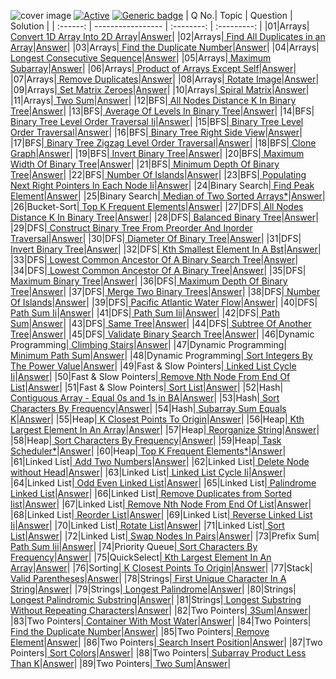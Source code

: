 ![cover image](https://github.com/kunal5042/LeetCode/blob/main/Images/leetcode.jpeg)
[![Active](http://img.shields.io/badge/Status-Active-green.svg)](https://github.com/kunal5042/AlgoExpert)
[![Generic badge](https://img.shields.io/badge/lang-python-yellow.svg)](https://www.python.org/)
| Q No.| Topic | Question | Solution |
| :------: | ----------------- | :--------: | :---------: |
|01|Arrays|[ Convert 1D Array Into 2D Array](https://leetcode.com/problems/convert-1d-array-into-2d-array)|[Answer](https://github.com/kunal5042/LeetCode/blob/main/[Arrays]%20Convert%201D%20Array%20Into%202D%20Array.py)|
|02|Arrays|[ Find All Duplicates in an Array](https://leetcode.com/problems/find-all-duplicates-in-an-array)|[Answer](https://github.com/kunal5042/LeetCode/blob/main/[Arrays]%20Find%20All%20Duplicates%20in%20an%20Array.py)|
|03|Arrays|[ Find the Duplicate Number](https://leetcode.com/problems/find-the-duplicate-number)|[Answer](https://github.com/kunal5042/LeetCode/blob/main/[Arrays]%20Find%20the%20Duplicate%20Number.py)|
|04|Arrays|[ Longest Consecutive Sequence](https://leetcode.com/problems/longest-consecutive-sequence)|[Answer](https://github.com/kunal5042/LeetCode/blob/main/[Arrays]%20Longest%20Consecutive%20Sequence.py)|
|05|Arrays|[ Maximum Subarray](https://leetcode.com/problems/maximum-subarray)|[Answer](https://github.com/kunal5042/LeetCode/blob/main/[Arrays]%20Maximum%20Subarray.py)|
|06|Arrays|[ Product of Arrays Except Self](https://leetcode.com/problems/product-of-array-except-self)|[Answer](https://github.com/kunal5042/LeetCode/blob/main/[Arrays]%20Product%20of%20Arrays%20Except%20Self.py)|
|07|Arrays|[ Remove Duplicates](https://leetcode.com/problems/remove-duplicates-from-sorted-array)|[Answer](https://github.com/kunal5042/LeetCode/blob/main/[Arrays]%20Remove%20Duplicates.py)|
|08|Arrays|[ Rotate Image](https://leetcode.com/problems/rotate-image)|[Answer](https://github.com/kunal5042/LeetCode/blob/main/[Arrays]%20Rotate%20Image.py)|
|09|Arrays|[ Set Matrix Zeroes](https://leetcode.com/problems/set-matrix-zeroes)|[Answer](https://github.com/kunal5042/LeetCode/blob/main/[Arrays]%20Set%20Matrix%20Zeroes.py)|
|10|Arrays|[ Spiral Matrix](https://leetcode.com/problems/spiral-matrix)|[Answer](https://github.com/kunal5042/LeetCode/blob/main/[Arrays]%20Spiral%20Matrix.py)|
|11|Arrays|[ Two Sum](https://leetcode.com/problems/two-sum)|[Answer](https://github.com/kunal5042/LeetCode/blob/main/[Arrays]%20Two%20Sum.py)|
|12|BFS|[ All Nodes Distance K In Binary Tree](https://leetcode.com/problems/all-nodes-distance-k-in-binary-tree)|[Answer](https://github.com/kunal5042/LeetCode/blob/main/[BFS]%20All%20Nodes%20Distance%20K%20In%20Binary%20Tree.py)|
|13|BFS|[ Average Of Levels In Binary Tree](https://leetcode.com/problems/average-of-levels-in-binary-tree)|[Answer](https://github.com/kunal5042/LeetCode/blob/main/[BFS]%20Average%20Of%20Levels%20In%20Binary%20Tree.py)|
|14|BFS|[ Binary Tree Level Order Traversal Ii](https://leetcode.com/problems/binary-tree-level-order-traversal-ii)|[Answer](https://github.com/kunal5042/LeetCode/blob/main/[BFS]%20Binary%20Tree%20Level%20Order%20Traversal%20Ii.py)|
|15|BFS|[ Binary Tree Level Order Traversal](https://leetcode.com/problems/binary-tree-level-order-traversal)|[Answer](https://github.com/kunal5042/LeetCode/blob/main/[BFS]%20Binary%20Tree%20Level%20Order%20Traversal.py)|
|16|BFS|[ Binary Tree Right Side View](https://leetcode.com/problems/binary-tree-right-side-view)|[Answer](https://github.com/kunal5042/LeetCode/blob/main/[BFS]%20Binary%20Tree%20Right%20Side%20View.py)|
|17|BFS|[ Binary Tree Zigzag Level Order Traversal](https://leetcode.com/problems/binary-tree-zigzag-level-order-traversal)|[Answer](https://github.com/kunal5042/LeetCode/blob/main/[BFS]%20Binary%20Tree%20Zigzag%20Level%20Order%20Traversal.py)|
|18|BFS|[ Clone Graph](https://leetcode.com/problems/clone-graph)|[Answer](https://github.com/kunal5042/LeetCode/blob/main/[BFS]%20Clone%20Graph.py)|
|19|BFS|[ Invert Binary Tree](https://leetcode.com/problems/invert-binary-tree)|[Answer](https://github.com/kunal5042/LeetCode/blob/main/[BFS]%20Invert%20Binary%20Tree.py)|
|20|BFS|[ Maximum Width Of Binary Tree](https://leetcode.com/problems/maximum-width-of-binary-tree)|[Answer](https://github.com/kunal5042/LeetCode/blob/main/[BFS]%20Maximum%20Width%20Of%20Binary%20Tree.py)|
|21|BFS|[ Minimum Depth Of Binary Tree](https://leetcode.com/problems/minimum-depth-of-binary-tree)|[Answer](https://github.com/kunal5042/LeetCode/blob/main/[BFS]%20Minimum%20Depth%20Of%20Binary%20Tree.py)|
|22|BFS|[ Number Of Islands](https://leetcode.com/problems/number-of-islands)|[Answer](https://github.com/kunal5042/LeetCode/blob/main/[BFS]%20Number%20Of%20Islands.py)|
|23|BFS|[ Populating Next Right Pointers In Each Node Ii](https://leetcode.com/problems/populating-next-right-pointers-in-each-node-ii)|[Answer](https://github.com/kunal5042/LeetCode/blob/main/[BFS]%20Populating%20Next%20Right%20Pointers%20In%20Each%20Node%20Ii.py)|
|24|Binary Search|[ Find Peak Element](https://leetcode.com/problems/find-peak-element)|[Answer](https://github.com/kunal5042/LeetCode/blob/main/[Binary%20Search]%20Find%20Peak%20Element.py)|
|25|Binary Search|[ Median of Two Sorted Arrays*](https://leetcode.com/problems/median-of-two-sorted-arrays)|[Answer](https://github.com/kunal5042/LeetCode/blob/main/[Binary%20Search]%20Median%20of%20Two%20Sorted%20Arrays*.py)|
|26|Bucket-Sort|[ Top K Frequent Elements](https://leetcode.com/problems/top-k-frequent-elements)|[Answer](https://github.com/kunal5042/LeetCode/blob/main/[Bucket-Sort]%20Top%20K%20Frequent%20Elements.py)|
|27|DFS|[ All Nodes Distance K In Binary Tree](https://leetcode.com/problems/all-nodes-distance-k-in-binary-tree)|[Answer](https://github.com/kunal5042/LeetCode/blob/main/[DFS]%20All%20Nodes%20Distance%20K%20In%20Binary%20Tree.py)|
|28|DFS|[ Balanced Binary Tree](https://leetcode.com/problems/balanced-binary-tree)|[Answer](https://github.com/kunal5042/LeetCode/blob/main/[DFS]%20Balanced%20Binary%20Tree.py)|
|29|DFS|[ Construct Binary Tree From Preorder And Inorder Traversal](https://leetcode.com/problems/construct-binary-tree-from-preorder-and-inorder-traversal)|[Answer](https://github.com/kunal5042/LeetCode/blob/main/[DFS]%20Construct%20Binary%20Tree%20From%20Preorder%20And%20Inorder%20Traversal.py)|
|30|DFS|[ Diameter Of Binary Tree](https://leetcode.com/problems/diameter-of-binary-tree)|[Answer](https://github.com/kunal5042/LeetCode/blob/main/[DFS]%20Diameter%20Of%20Binary%20Tree.py)|
|31|DFS|[ Invert Binary Tree](https://leetcode.com/problems/invert-binary-tree)|[Answer](https://github.com/kunal5042/LeetCode/blob/main/[DFS]%20Invert%20Binary%20Tree.py)|
|32|DFS|[ Kth Smallest Element In A Bst](https://leetcode.com/problems/kth-smallest-element-in-a-bst)|[Answer](https://github.com/kunal5042/LeetCode/blob/main/[DFS]%20Kth%20Smallest%20Element%20In%20A%20Bst.py)|
|33|DFS|[ Lowest Common Ancestor Of A Binary Search Tree](https://leetcode.com/problems/lowest-common-ancestor-of-a-binary-search-tree)|[Answer](https://github.com/kunal5042/LeetCode/blob/main/[DFS]%20Lowest%20Common%20Ancestor%20Of%20A%20Binary%20Search%20Tree.py)|
|34|DFS|[ Lowest Common Ancestor Of A Binary Tree](https://leetcode.com/problems/lowest-common-ancestor-of-a-binary-tree)|[Answer](https://github.com/kunal5042/LeetCode/blob/main/[DFS]%20Lowest%20Common%20Ancestor%20Of%20A%20Binary%20Tree.py)|
|35|DFS|[ Maximum Binary Tree](https://leetcode.com/problems/maximum-binary-tree)|[Answer](https://github.com/kunal5042/LeetCode/blob/main/[DFS]%20Maximum%20Binary%20Tree.py)|
|36|DFS|[ Maximum Depth Of Binary Tree](https://leetcode.com/problems/maximum-depth-of-binary-tree)|[Answer](https://github.com/kunal5042/LeetCode/blob/main/[DFS]%20Maximum%20Depth%20Of%20Binary%20Tree.py)|
|37|DFS|[ Merge Two Binary Trees](https://leetcode.com/problems/merge-two-binary-trees)|[Answer](https://github.com/kunal5042/LeetCode/blob/main/[DFS]%20Merge%20Two%20Binary%20Trees.py)|
|38|DFS|[ Number Of Islands](https://leetcode.com/problems/number-of-islands)|[Answer](https://github.com/kunal5042/LeetCode/blob/main/[DFS]%20Number%20Of%20Islands.py)|
|39|DFS|[ Pacific Atlantic Water Flow](https://leetcode.com/problems/pacific-atlantic-water-flow)|[Answer](https://github.com/kunal5042/LeetCode/blob/main/[DFS]%20Pacific%20Atlantic%20Water%20Flow.py)|
|40|DFS|[ Path Sum Ii](https://leetcode.com/problems/path-sum-i)|[Answer](https://github.com/kunal5042/LeetCode/blob/main/[DFS]%20Path%20Sum%20Ii.py)|
|41|DFS|[ Path Sum Iii](https://leetcode.com/problems/path-sum-iii)|[Answer](https://github.com/kunal5042/LeetCode/blob/main/[DFS]%20Path%20Sum%20Iii.py)|
|42|DFS|[ Path Sum](https://leetcode.com/problems/path-sum)|[Answer](https://github.com/kunal5042/LeetCode/blob/main/[DFS]%20Path%20Sum.py)|
|43|DFS|[ Same Tree](https://leetcode.com/problems/same-tree)|[Answer](https://github.com/kunal5042/LeetCode/blob/main/[DFS]%20Same%20Tree.py)|
|44|DFS|[ Subtree Of Another Tree](https://leetcode.com/problems/subtree-of-another-tree)|[Answer](https://github.com/kunal5042/LeetCode/blob/main/[DFS]%20Subtree%20Of%20Another%20Tree.py)|
|45|DFS|[ Validate Binary Search Tree](https://leetcode.com/problems/validate-binary-search-tree)|[Answer](https://github.com/kunal5042/LeetCode/blob/main/[DFS]%20Validate%20Binary%20Search%20Tree.py)|
|46|Dynamic Programming|[ Climbing Stairs](https://leetcode.com/problems/climbing-stairs)|[Answer](https://github.com/kunal5042/LeetCode/blob/main/[Dynamic%20Programming]%20Climbing%20Stairs.py)|
|47|Dynamic Programming|[ Minimum Path Sum](https://leetcode.com/problems/minimum-path-sum)|[Answer](https://github.com/kunal5042/LeetCode/blob/main/[Dynamic%20Programming]%20Minimum%20Path%20Sum.py)|
|48|Dynamic Programming|[ Sort Integers By The Power Value](https://leetcode.com/problems/sort-integers-by-the-power-value)|[Answer](https://github.com/kunal5042/LeetCode/blob/main/[Dynamic%20Programming]%20Sort%20Integers%20By%20The%20Power%20Value.py)|
|49|Fast & Slow Pointers|[ Linked List Cycle Ii](https://leetcode.com/problems/linked-list-cycle-ii)|[Answer](https://github.com/kunal5042/LeetCode/blob/main/[Fast%20&%20Slow%20Pointers]%20Linked%20List%20Cycle%20Ii.py)|
|50|Fast & Slow Pointers|[ Remove Nth Node From End Of List](https://leetcode.com/problems/remove-nth-node-from-end-of-list)|[Answer](https://github.com/kunal5042/LeetCode/blob/main/[Fast%20&%20Slow%20Pointers]%20Remove%20Nth%20Node%20From%20End%20Of%20List.py)|
|51|Fast & Slow Pointers|[ Sort List](https://leetcode.com/problems/sort-list)|[Answer](https://github.com/kunal5042/LeetCode/blob/main/[Fast%20&%20Slow%20Pointers]%20Sort%20List.py)|
|52|Hash|[ Contiguous Array - Equal 0s and 1s in BA](https://leetcode.com/problems/contiguous-array)|[Answer](https://github.com/kunal5042/LeetCode/blob/main/[Hash]%20Contiguous%20Array%20-%20Equal%200s%20and%201s%20in%20BA.py)|
|53|Hash|[ Sort Characters By Frequency](https://leetcode.com/problems/sort-characters-by-frequency)|[Answer](https://github.com/kunal5042/LeetCode/blob/main/[Hash]%20Sort%20Characters%20By%20Frequency.py)|
|54|Hash|[ Subarray Sum Equals K](https://leetcode.com/problems/subarray-sum-equals-k)|[Answer](https://github.com/kunal5042/LeetCode/blob/main/[Hash]%20Subarray%20Sum%20Equals%20K.py)|
|55|Heap|[ K Closest Points To Origin](https://leetcode.com/problems/k-closest-points-to-origin)|[Answer](https://github.com/kunal5042/LeetCode/blob/main/[Heap]%20K%20Closest%20Points%20To%20Origin.py)|
|56|Heap|[ Kth Largest Element In An Array](https://leetcode.com/problems/kth-largest-element-in-an-array)|[Answer](https://github.com/kunal5042/LeetCode/blob/main/[Heap]%20Kth%20Largest%20Element%20In%20An%20Array.py)|
|57|Heap|[ Reorganize String](https://leetcode.com/problems/reorganize-string)|[Answer](https://github.com/kunal5042/LeetCode/blob/main/[Heap]%20Reorganize%20String.py)|
|58|Heap|[ Sort Characters By Frequency](https://leetcode.com/problems/sort-characters-by-frequency)|[Answer](https://github.com/kunal5042/LeetCode/blob/main/[Heap]%20Sort%20Characters%20By%20Frequency.py)|
|59|Heap|[ Task Scheduler*](https://leetcode.com/problems/task-scheduler)|[Answer](https://github.com/kunal5042/LeetCode/blob/main/[Heap]%20Task%20Scheduler*.py)|
|60|Heap|[ Top K Frequent Elements*](https://leetcode.com/problems/top-k-frequent-elements)|[Answer](https://github.com/kunal5042/LeetCode/blob/main/[Heap]%20Top%20K%20Frequent%20Elements*.py)|
|61|Linked List|[ Add Two Numbers](https://leetcode.com/problems/add-two-numbers)|[Answer](https://github.com/kunal5042/LeetCode/blob/main/[Linked%20List]%20Add%20Two%20Numbers.py)|
|62|Linked List|[ Delete Node without Head](https://leetcode.com/problems/delete-node-in-a-linked-list/submissions)|[Answer](https://github.com/kunal5042/LeetCode/blob/main/[Linked%20List]%20Delete%20Node%20without%20Head.py)|
|63|Linked List|[ Linked List Cycle Ii](https://leetcode.com/problems/linked-list-cycle-ii)|[Answer](https://github.com/kunal5042/LeetCode/blob/main/[Linked%20List]%20Linked%20List%20Cycle%20Ii.py)|
|64|Linked List|[ Odd Even Linked List](https://leetcode.com/problems/odd-even-linked-list)|[Answer](https://github.com/kunal5042/LeetCode/blob/main/[Linked%20List]%20Odd%20Even%20Linked%20List.py)|
|65|Linked List|[ Palindrome Linked List](https://leetcode.com/problems/palindrome-linked-list)|[Answer](https://github.com/kunal5042/LeetCode/blob/main/[Linked%20List]%20Palindrome%20Linked%20List.py)|
|66|Linked List|[ Remove Duplicates from Sorted list](https://leetcode.com/problems/remove-duplicates-from-sorted-list)|[Answer](https://github.com/kunal5042/LeetCode/blob/main/[Linked%20List]%20Remove%20Duplicates%20from%20Sorted%20list.py)|
|67|Linked List|[ Remove Nth Node From End Of List](https://leetcode.com/problems/remove-nth-node-from-end-of-list)|[Answer](https://github.com/kunal5042/LeetCode/blob/main/[Linked%20List]%20Remove%20Nth%20Node%20From%20End%20Of%20List.py)|
|68|Linked List|[ Reorder List](https://leetcode.com/problems/reorder-list)|[Answer](https://github.com/kunal5042/LeetCode/blob/main/[Linked%20List]%20Reorder%20List.py)|
|69|Linked List|[ Reverse Linked List Ii](https://leetcode.com/problems/reverse-linked-list-ii)|[Answer](https://github.com/kunal5042/LeetCode/blob/main/[Linked%20List]%20Reverse%20Linked%20List%20Ii.py)|
|70|Linked List|[ Rotate List](https://leetcode.com/problems/rotate-list)|[Answer](https://github.com/kunal5042/LeetCode/blob/main/[Linked%20List]%20Rotate%20List.py)|
|71|Linked List|[ Sort List](https://leetcode.com/problems/sort-list)|[Answer](https://github.com/kunal5042/LeetCode/blob/main/[Linked%20List]%20Sort%20List.py)|
|72|Linked List|[ Swap Nodes In Pairs](https://leetcode.com/problems/swap-nodes-in-pairs)|[Answer](https://github.com/kunal5042/LeetCode/blob/main/[Linked%20List]%20Swap%20Nodes%20In%20Pairs.py)|
|73|Prefix Sum|[ Path Sum Iii](https://leetcode.com/problems/path-sum-iii)|[Answer](https://github.com/kunal5042/LeetCode/blob/main/[Prefix%20Sum]%20Path%20Sum%20Iii.py)|
|74|Priority Queue|[ Sort Characters By Frequency](https://leetcode.com/problems/sort-characters-by-frequency)|[Answer](https://github.com/kunal5042/LeetCode/blob/main/[Priority%20Queue]%20Sort%20Characters%20By%20Frequency.py)|
|75|QuickSelect|[ Kth Largest Element In An Array](https://leetcode.com/problems/kth-largest-element-in-an-array)|[Answer](https://github.com/kunal5042/LeetCode/blob/main/[QuickSelect]%20Kth%20Largest%20Element%20In%20An%20Array.py)|
|76|Sorting|[ K Closest Points To Origin](https://leetcode.com/problems/k-closest-points-to-origin)|[Answer](https://github.com/kunal5042/LeetCode/blob/main/[Sorting]%20K%20Closest%20Points%20To%20Origin.py)|
|77|Stack|[ Valid Parentheses](https://leetcode.com/problems/valid-parentheses)|[Answer](https://github.com/kunal5042/LeetCode/blob/main/[Stack]%20Valid%20Parentheses.py)|
|78|Strings|[ First Unique Character In A String](https://leetcode.com/problems/first-unique-character-in-a-string)|[Answer](https://github.com/kunal5042/LeetCode/blob/main/[Strings]%20First%20Unique%20Character%20In%20A%20String.py)|
|79|Strings|[ Longest Palindrome](https://leetcode.com/problems/longest-palindrome)|[Answer](https://github.com/kunal5042/LeetCode/blob/main/[Strings]%20Longest%20Palindrome.py)|
|80|Strings|[ Longest Palindromic Substring](https://leetcode.com/problems/longest-palindromic-substring)|[Answer](https://github.com/kunal5042/LeetCode/blob/main/[Strings]%20Longest%20Palindromic%20Substring.py)|
|81|Strings|[ Longest Substring Without Repeating Characters](https://leetcode.com/problems/longest-substring-without-repeating-characters)|[Answer](https://github.com/kunal5042/LeetCode/blob/main/[Strings]%20Longest%20Substring%20Without%20Repeating%20Characters.py)|
|82|Two Pointers|[ 3Sum](https://leetcode.com/problems/3sum)|[Answer](https://github.com/kunal5042/LeetCode/blob/main/[Two%20Pointers]%203Sum.py)|
|83|Two Pointers|[ Container With Most Water](https://leetcode.com/problems/container-with-most-wate)|[Answer](https://github.com/kunal5042/LeetCode/blob/main/[Two%20Pointers]%20Container%20With%20Most%20Water.py)|
|84|Two Pointers|[ Find the Duplicate Number](https://leetcode.com/problems/find-the-duplicate-number)|[Answer](https://github.com/kunal5042/LeetCode/blob/main/[Two%20Pointers]%20Find%20the%20Duplicate%20Number.py)|
|85|Two Pointers|[ Remove Element](https://leetcode.com/problems/remove-element)|[Answer](https://github.com/kunal5042/LeetCode/blob/main/[Two%20Pointers]%20Remove%20Element.py)|
|86|Two Pointers|[ Search Insert Position](https://leetcode.com/problems/search-insert-position)|[Answer](https://github.com/kunal5042/LeetCode/blob/main/[Two%20Pointers]%20Search%20Insert%20Position.py)|
|87|Two Pointers|[ Sort Colors](https://leetcode.com/problems/sort-colors/submissions)|[Answer](https://github.com/kunal5042/LeetCode/blob/main/[Two%20Pointers]%20Sort%20Colors.py)|
|88|Two Pointers|[ Subarray Product Less Than K](https://leetcode.com/problems/subarray-product-less-than-k)|[Answer](https://github.com/kunal5042/LeetCode/blob/main/[Two%20Pointers]%20Subarray%20Product%20Less%20Than%20K.py)|
|89|Two Pointers|[ Two Sum](https://leetcode.com/problems/two-sum)|[Answer](https://github.com/kunal5042/LeetCode/blob/main/[Two%20Pointers]%20Two%20Sum.py)|
